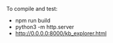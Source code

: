
To compile and test:

- npm run build
- python3 -m http.server
- http://0.0.0.0:8000/kb_explorer.html
